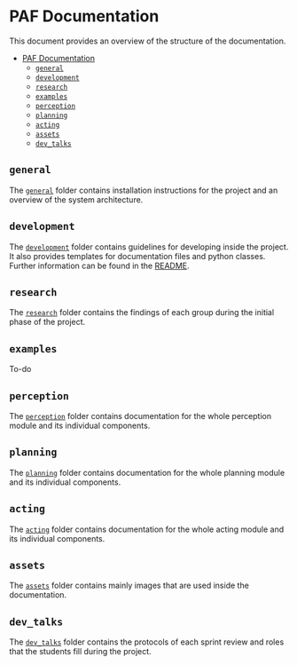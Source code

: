 # PAF Documentation

This document provides an overview of the structure of the documentation.

- [PAF Documentation](#paf-documentation)
  - [`general`](#general)
  - [`development`](#development)
  - [`research`](#research)
  - [`examples`](#examples)
  - [`perception`](#perception)
  - [`planning`](#planning)
  - [`acting`](#acting)
  - [`assets`](#assets)
  - [`dev_talks`](#dev_talks)

## `general`

The [`general`](./general/) folder contains installation instructions for the project and an overview of the system architecture.

## `development`

The [`development`](./development/) folder contains guidelines for developing inside the project. It also provides templates for documentation files and python classes. Further information can be found in the [README](development/README.md).

## `research`

The [`research`](./research/) folder contains the findings of each group during the initial phase of the project.

## `examples`

To-do

## `perception`

The [`perception`](./perception/) folder contains documentation for the whole perception module and its individual components.

## `planning`

The [`planning`](./planning/) folder contains documentation for the whole planning module and its individual components.

## `acting`

The [`acting`](./acting/) folder contains documentation for the whole acting module and its individual components.

## `assets`

The [`assets`](./assets/) folder contains mainly images that are used inside the documentation.

## `dev_talks`

The [`dev_talks`](./dev_talks/) folder contains the protocols of each sprint review and roles that the students fill during the project.
